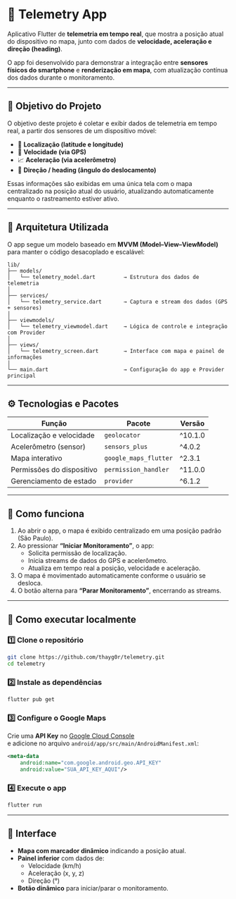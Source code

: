 # 📡 Telemetry App

Aplicativo Flutter de **telemetria em tempo real**, que mostra a posição atual do dispositivo no mapa, junto com dados de **velocidade, aceleração e direção (heading)**.  

O app foi desenvolvido para demonstrar a integração entre **sensores físicos do smartphone** e **renderização em mapa**, com atualização contínua dos dados durante o monitoramento.

---

## 🎯 Objetivo do Projeto

O objetivo deste projeto é coletar e exibir dados de telemetria em tempo real, a partir dos sensores de um dispositivo móvel:

- 📍 **Localização (latitude e longitude)**
- 🚗 **Velocidade (via GPS)**
- 📈 **Aceleração (via acelerômetro)**
- 🧭 **Direção / heading (ângulo do deslocamento)**  

Essas informações são exibidas em uma única tela com o mapa centralizado na posição atual do usuário, atualizando automaticamente enquanto o rastreamento estiver ativo.

---

## 🧩 Arquitetura Utilizada

O app segue um modelo baseado em **MVVM (Model–View–ViewModel)** para manter o código desacoplado e escalável:

```
lib/
├── models/
│   └── telemetry_model.dart         → Estrutura dos dados de telemetria
│
├── services/
│   └── telemetry_service.dart       → Captura e stream dos dados (GPS + sensores)
│
├── viewmodels/
│   └── telemetry_viewmodel.dart     → Lógica de controle e integração com Provider
│
├── views/
│   └── telemetry_screen.dart        → Interface com mapa e painel de informações
│
└── main.dart                        → Configuração do app e Provider principal
```

---

## ⚙️ Tecnologias e Pacotes

| Função | Pacote | Versão |
|--------|---------|--------|
| Localização e velocidade | `geolocator` | ^10.1.0 |
| Acelerômetro (sensor) | `sensors_plus` | ^4.0.2 |
| Mapa interativo | `google_maps_flutter` | ^2.3.1 |
| Permissões do dispositivo | `permission_handler` | ^11.0.0 |
| Gerenciamento de estado | `provider` | ^6.1.2 |

---

## 🧠 Como funciona

1. Ao abrir o app, o mapa é exibido centralizado em uma posição padrão (São Paulo).  
2. Ao pressionar **“Iniciar Monitoramento”**, o app:
   - Solicita permissão de localização.
   - Inicia streams de dados do GPS e acelerômetro.
   - Atualiza em tempo real a posição, velocidade e aceleração.
3. O mapa é movimentado automaticamente conforme o usuário se desloca.
4. O botão alterna para **“Parar Monitoramento”**, encerrando as streams.

---

## 🧰 Como executar localmente

### 1️⃣ Clone o repositório
```bash
git clone https://github.com/thayg0r/telemetry.git
cd telemetry
```

### 2️⃣ Instale as dependências
```bash
flutter pub get
```

### 3️⃣ Configure o Google Maps
Crie uma **API Key** no [Google Cloud Console](https://console.cloud.google.com/)  
e adicione no arquivo `android/app/src/main/AndroidManifest.xml`:

```xml
<meta-data
    android:name="com.google.android.geo.API_KEY"
    android:value="SUA_API_KEY_AQUI"/>
```

### 4️⃣ Execute o app
```bash
flutter run
```

---

## 📱 Interface

- **Mapa com marcador dinâmico** indicando a posição atual.  
- **Painel inferior** com dados de:
  - Velocidade (km/h)
  - Aceleração (x, y, z)
  - Direção (°)
- **Botão dinâmico** para iniciar/parar o monitoramento.
